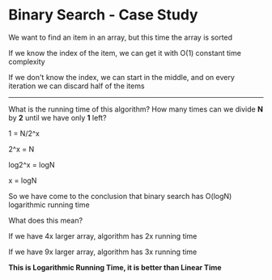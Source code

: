 # Binary Search - Case Study

We want to find an item in an array, but this time the array is sorted

If we know the index of the item, we can get it with O(1) constant time complexity

If we don't know the index, we can start in the middle, and on every iteration we can discard half of the items

***

What is the running time of this algorithm? How many times can we divide **N** by **2** until we have only **1** left?

1 = N/2^x

2^x = N

log2^x = logN

x = logN

So we have come to the conclusion that binary search has O(logN) logarithmic running time

What does this mean?

If we have 4x larger array, algorithm has 2x running time

If we have 9x larger array, algorithm has 3x running time

**This is Logarithmic Running Time, it is better than Linear Time**
